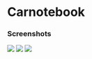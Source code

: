 # Carnotebook
### Screenshots
![](https://psv4.userapi.com/c240331/u56417290/docs/d43/211839d65307/1.jpg)
![](https://psv4.userapi.com/c240331/u56417290/docs/d27/36cb4a919c09/2.jpg)
![](https://psv4.userapi.com/c240331/u56417290/docs/d39/1580202823ef/3.jpg)
